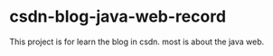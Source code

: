 # csdn-blog-java-web-record
This project is for learn the blog in csdn. most is about the java web.
